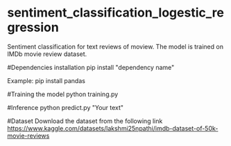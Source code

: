 # sentiment_classification_logestic_regression
Sentiment classification for text reviews of moview. The model is trained on IMDb movie review dataset.

#Dependencies installation
pip install "dependency name"

Example: pip install pandas

#Training the model
python training.py

#Inference
python predict.py "Your text"

#Dataset
Download the dataset from the following link
https://www.kaggle.com/datasets/lakshmi25npathi/imdb-dataset-of-50k-movie-reviews

